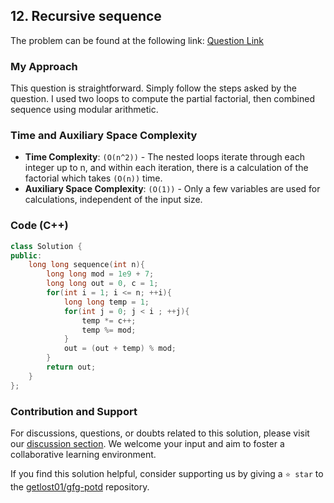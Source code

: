 ## 12. Recursive sequence

The problem can be found at the following link: [Question Link](https://www.geeksforgeeks.org/problems/recursive-sequence1611/1)

### My Approach

This question is straightforward. Simply follow the steps asked by the question. I used two loops to compute the partial factorial, then combined sequence using modular arithmetic.

### Time and Auxiliary Space Complexity

- **Time Complexity**: `(O(n^2))` - The nested loops iterate through each integer up to n, and within each iteration, there is a calculation of the factorial which takes `(O(n))` time.
- **Auxiliary Space Complexity**: `(O(1))` - Only a few variables are used for calculations, independent of the input size.

### Code (C++)

```cpp
class Solution {
public:
    long long sequence(int n){
        long long mod = 1e9 + 7;
        long long out = 0, c = 1;
        for(int i = 1; i <= n; ++i){
            long long temp = 1;
            for(int j = 0; j < i ; ++j){
                temp *= c++;
                temp %= mod;
            }
            out = (out + temp) % mod;
        }
        return out;
    }
};
```

### Contribution and Support

For discussions, questions, or doubts related to this solution, please visit our [discussion section](https://github.com/getlost01/gfg-potd/discussions). We welcome your input and aim to foster a collaborative learning environment.

If you find this solution helpful, consider supporting us by giving a `⭐ star` to the [getlost01/gfg-potd](https://github.com/getlost01/gfg-potd) repository.
